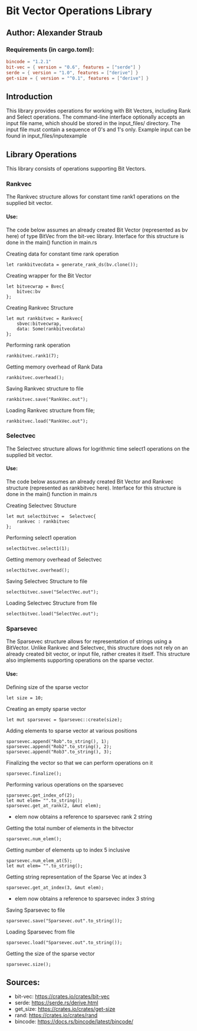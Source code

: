 # Bit Vector Operations Library

## Author: Alexander Straub

### Requirements (in cargo.toml):
```toml
bincode = "1.2.1"
bit-vec = { version = "0.6", features = ["serde"] }
serde = { version = "1.0", features = ["derive"] }
get-size = { version = "^0.1", features = ["derive"] }
```
## Introduction
This library provides operations for working with Bit Vectors, including Rank and Select operations. The command-line interface optionally accepts an input file name, which should be stored in the input_files/ directory. The input file must contain a sequence of 0's and 1's only. Example input can be found in input_files/inputexample

## Library Operations
This library consists of operations supporting Bit Vectors.

### Rankvec
 
The Rankvec structure allows for constant time rank1 operations on the supplied bit vector.

#### Use:
The code below assumes an already created Bit Vector (represented as bv here) of type BitVec from the bit-vec library. Interface for this structure is done in the main() function in main.rs

Creating data for constant time rank operation
```
let rankbitvecdata = generate_rank_ds(bv.clone());
```
Creating wrapper for the Bit Vector
```
let bitvecwrap = Bvec{
    bitvec:bv
};
```
Creating Rankvec Structure
```
let mut rankbitvec = Rankvec{
    sbvec:bitvecwrap,
    data: Some(rankbitvecdata)
};
```
Performing rank operation
```
rankbitvec.rank1(7);
```
Getting memory overhead of Rank Data
```
rankbitvec.overhead();
```
Saving Rankvec structure to file 
```
rankbitvec.save("RankVec.out");
```
Loading Rankvec structure from file;
```
rankbitvec.load("RankVec.out");
```


### Selectvec

The Selectvec structure allows for logrithmic time select1 operations on the supplied bit vector.

#### Use: 
The code below assumes an already created Bit Vector and Rankvec structure (represented as rankbitvec here). Interface for this structure is done in the main() function in main.rs

Creating Selectvec Structure
```
let mut selectbitvec =  Selectvec{
    rankvec : rankbitvec
};

```
Performing select1 operation
```
selectbitvec.select1(1);
```
Getting memory overhead of Selectvec
```
selectbitvec.overhead();
```
Saving Selectvec Structure to file
```
selectbitvec.save("SelectVec.out");
```
Loading Selectvec Structure from file
```
selectbitvec.load("SelectVec.out");
```


### Sparsevec
The Sparsevec structure allows for representation of strings using a BitVector. Unlike Rankvec and Selectvec, this structure does not rely on an already created bit vector, or input file, rather creates it itself. This structure also implements supporting operations on the sparse vector.

#### Use:


Defining size of the sparse vector
```
let size = 10;
```

Creating an empty sparse vector 
```
let mut sparsevec = Sparsevec::create(size);
```
Adding elements to sparse vector at various positions
```
sparsevec.append("Rob".to_string(), 1);
sparsevec.append("Rob2".to_string(), 2);
sparsevec.append("Rob3".to_string(), 3);
```
Finalizing the vector so that we can perform operations on it
```
sparsevec.finalize();
```
Performing various operations on the sparsevec
```
sparsevec.get_index_of(2);
let mut elem= "".to_string();
sparsevec.get_at_rank(2, &mut elem);
```
* elem now obtains a reference to sparsevec rank 2 string

Getting the total number of elements in the bitvector
```
sparsevec.num_elem();
```
Getting number of elements up to index 5 inclusive
```
sparsevec.num_elem_at(5);
let mut elem= "".to_string();
```
Getting string representation of the Sparse Vec at index 3
```
sparsevec.get_at_index(3, &mut elem);
```
* elem now obtains a reference to sparsevec index 3 string

Saving Sparsevec to file
```
sparsevec.save("Sparsevec.out".to_string());
```
Loading Sparsevec from file
```
sparsevec.load("Sparsevec.out".to_string());
```

Getting the size of the sparse vector
```
sparsevec.size();
```


## Sources:
* bit-vec: https://crates.io/crates/bit-vec
* serde: https://serde.rs/derive.html
* get_size: https://crates.io/crates/get-size
* rand: https://crates.io/crates/rand
* bincode: https://docs.rs/bincode/latest/bincode/












